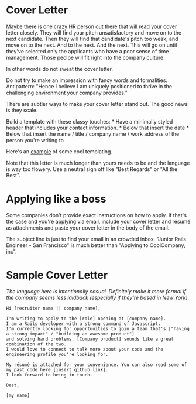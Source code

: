 # Cover Letter

Maybe there is one crazy HR person out there that will read your cover letter closely. They will find your pitch unsatisfactory and move on to the next candidate. Then they will find that candidate's pitch too weak, and move on to the next. And to the next. And the next. This will go on until they've selected only the applicants who have a poor sense of time management. Those peolpe will fit right into the company culture.

In other words do not sweat the cover letter.

Do not try to make an impression with fancy words and formalities. Antipattern: "Hence I believe I am uniquely positioned to thrive in the challenging environment your company provides."

There are subtler ways to make your cover letter stand out. The good news is they scale.

Build a template with these classy touches:
    * Have a minimally styled header that includes your contact information.
    * Below that insert the date
    * Below that insert the name / title / company name / work address of the person you're writing to

Here's an [example][example-cover-letter] of some cool templating.

Note that this letter is much longer than yours needs to be and the language is way too flowery. Use a neutral sign off like "Best Regards" or "All the Best".

[example-cover-letter]: http://www.eliteresumewriting.com/images/Sales%20Sample%20Cover%20Letter.jpg

# Applying like a boss

Some companies don't provide exact instructions on how to apply. If that's the case and you're applying via email, include your cover letter and résumé as attachments and paste your cover letter in the body of the email.

The subject line is just to find your email in an crowded inbox. "Junior Rails Engineer - San Francisco" is much better than "Applying to CoolCompany, inc".

# Sample Cover Letter

*The language here is intentionally casual. Definitely make it more formal if the company seems less laidback (especially if they're based in New York).*

    Hi [recruiter name || company name],

    I'm writing to apply to the [role] opening at [company name].
    I am a Rails developer with a strong command of Javascript.
    I'm currently looking for opportunities to join a team that's ["having a strong impact" / "building an awesome product"]
    and solving hard problems. [Company product] sounds like a great combination of the two.
    I would love to connect to talk more about your code and the engineering profile you're looking for.

    My résumé is attached for your convenience. You can also read some of my past code here [insert github link].
    I look forward to being in touch.
    
    Best,
    
    [my name]
